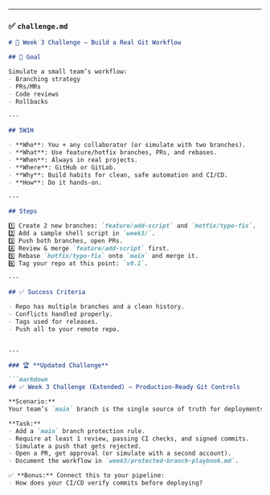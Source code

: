 
---

### ✅ **`challenge.md`**

```markdown
# 🚀 Week 3 Challenge — Build a Real Git Workflow

## 🎯 Goal

Simulate a small team’s workflow:
- Branching strategy
- PRs/MRs
- Code reviews
- Rollbacks

---

## 5W1H

- **Who**: You + any collaborator (or simulate with two branches).
- **What**: Use feature/hotfix branches, PRs, and rebases.
- **When**: Always in real projects.
- **Where**: GitHub or GitLab.
- **Why**: Build habits for clean, safe automation and CI/CD.
- **How**: Do it hands-on.

---

## Steps

1️⃣ Create 2 new branches: `feature/add-script` and `hotfix/typo-fix`.  
2️⃣ Add a sample shell script in `week3/`.
3️⃣ Push both branches, open PRs.
4️⃣ Review & merge `feature/add-script` first.
5️⃣ Rebase `hotfix/typo-fix` onto `main` and merge it.
6️⃣ Tag your repo at this point: `v0.1`.

---

## ✅ Success Criteria

- Repo has multiple branches and a clean history.
- Conflicts handled properly.
- Tags used for releases.
- Push all to your remote repo.


---

### 🏆 **Updated Challenge**

```markdown
## ✅ Week 3 Challenge (Extended) — Production-Ready Git Controls

**Scenario:**  
Your team’s `main` branch is the single source of truth for deployments to staging and production. You must ensure every change is reviewed, tested, and signed.

**Task:**  
- Add a `main` branch protection rule.
- Require at least 1 review, passing CI checks, and signed commits.
- Simulate a push that gets rejected.
- Open a PR, get approval (or simulate with a second account).
- Document the workflow in `week3/protected-branch-playbook.md`.

✅ **Bonus:** Connect this to your pipeline:
- How does your CI/CD verify commits before deploying?

